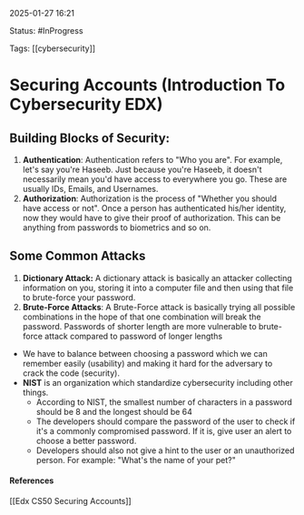 
2025-01-27 16:21

Status: #InProgress 

Tags: [[cybersecurity]] 

# Securing Accounts (Introduction To Cybersecurity EDX)

## Building Blocks of Security:

1. **Authentication**: Authentication refers to "Who you are". For example, let's say you're Haseeb. Just because you're Haseeb, it doesn't necessarily mean you'd have access to everywhere you go. These are usually IDs, Emails, and Usernames.
2. **Authorization**: Authorization is the process of "Whether you should have access or not". Once a person has authenticated his/her identity, now they would have to give their proof of authorization. This can be anything from passwords to biometrics and so on.

## Some Common Attacks

1. **Dictionary Attack:** A dictionary attack is basically an attacker collecting information on you, storing it into a computer file and then using that file to brute-force your password.
2. **Brute-Force Attacks**: A Brute-Force attack is basically trying all possible combinations in the hope of that one combination will break the password. Passwords of shorter length are more vulnerable to brute-force attack compared to password of longer lengths

- We have to balance between choosing a password which we can remember easily (usability) and making it hard for the adversary to crack the code (security).
- **NIST** is an organization which standardize cybersecurity including other things.
  - According to NIST, the smallest number of characters in a password should be 8 and the longest should be 64
  - The developers should compare the password of the user to check if it's a commonly compromised password. If it is, give user an alert to choose a better password.
  - Developers should also not give a hint to the user or an unauthorized person. For example: "What's the name of your pet?"



#### References
[[Edx CS50 Securing Accounts]]